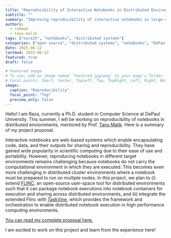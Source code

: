 ```yaml
---
title: "Reproducibility of Interactive Notebooks in Distributed Environments"
subtitle: ""
summary: "Improving reproducibility of interactive notebooks in large-scale, distributed environments"
authors: 
  - rahmad
  - tanu-malik
tags: ["osre25", "notebooks", "distributed systems"]
categories: ["open source", "distributed systems", "notebooks", "DePaul University"]
date: 2025-06-12
lastmod: 2025-06-13
featured: true
draft: false

# Featured image
# To use, add an image named `featured.jpg/png` to your page's folder.
# Focal points: Smart, Center, TopLeft, Top, TopRight, Left, Right, BottomLeft, Bottom, BottomRight.
image:
  caption: "Reproducibility"
  focal_point: "Top"
  preview_only: false
---
```


Hello! I am Raza, currently a Ph.D. student in Computer Science at DePaul University. This summer, I will be working on reproducibility of notebooks in distributed enviornments, mentored by Prof. [Tanu Malik](https://ucsc-ospo.github.io/author/tanu-malik/). Here is a summary of my project proposal.

Interactive notebooks are web-based systems which enable encapsulating code, data, and their outputs for sharing and reproducibility. They have gained wide popularity in scientific computing due to their ease of use and portability. However, reproducing notebooks in different target environments remains challenging because notebooks do not carry the computational environment in which they are executed. This becomes even more challenging in distributed cluster environments where a notebook must be prepared to run on multiple nodes. In this project, we plan to (i) extend [FLINC](https://github.com/radiant-systems-lab/Flinc), an open-source user-space tool for distributed environments such that it can package notebook executions into notebook containers for execution and sharing across distributed environments, and (ii) integrate the extended Flinc with [TaskVine](https://cctools.readthedocs.io/en/stable/taskvine/), which provides the framework and orchestration to enable distributed notebook execution in high performance computing environments.

[You can read my complete proposal here.](https://docs.google.com/document/d/1ilm-yMEq-UTiJPGMl8tQc3Anl5cKM5RD2sUGInLjLbU)

I am excited to work on this project and learn from the experience here!